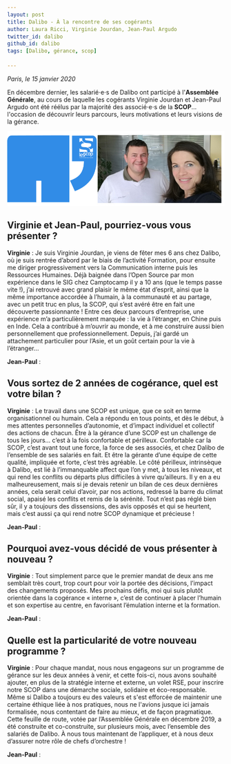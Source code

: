 ```yaml
---
layout: post
title: Dalibo - À la rencontre de ses cogérants
author: Laura Ricci, Virginie Jourdan, Jean-Paul Argudo
twitter_id: dalibo
github_id: dalibo
tags: [Dalibo, gérance, scop]

---
```

*Paris, le 15 janvier 2020* 

En décembre dernier, les salarié⋅e⋅s de Dalibo ont participé à l'**Assemblée Générale**, au cours de laquelle les cogérants
Virginie Jourdan et Jean-Paul Argudo ont été réélus par la majorité des associé⋅e⋅s de la **SCOP**… l'occasion de découvrir
leurs parcours, leurs motivations et leurs visions de la gérance.

<!--MORE-->

![jpa_vi](https://raw.githubusercontent.com/dalibo/blog/gh-pages/img/jpa_vi_dalibo.png)


## Virginie et Jean-Paul, pourriez-vous vous présenter ?

**Virginie** : Je suis Virginie Jourdan, je viens de fêter mes 6 ans chez Dalibo, où je suis rentrée d’abord par le biais de l’activité Formation, pour ensuite me diriger progressivement vers la Communication interne puis les Ressources Humaines.
Déjà baignée dans l’Open Source par mon expérience dans le SIG chez Camptocamp il y a 10 ans (que le temps passe vite !), j’ai retrouvé avec grand plaisir le même état d’esprit, ainsi que la même importance accordée à l’humain, à la communauté et au partage, avec un petit truc en plus, la SCOP, qui s’est avéré être en fait une découverte passionnante !
Entre ces deux parcours d’entreprise, une expérience m’a particulièrement marquée : la vie à l’étranger, en Chine puis en Inde. Cela a contribué à m’ouvrir au monde, et à me construire aussi bien personnellement que professionnellement. Depuis, j’ai gardé un attachement particulier pour l’Asie, et un goût certain pour la vie à l’étranger…

**Jean-Paul** :
 

## Vous sortez de 2 années de cogérance, quel est votre bilan ?

**Virginie** : Le travail dans une SCOP est unique, que ce soit en terme organisationnel ou humain. Cela a répondu en tous points, et dès le début, à mes attentes personnelles d’autonomie, et d’impact individuel et collectif des actions de chacun.
Être à la gérance d’une SCOP est un challenge de tous les jours… c’est à la fois confortable et périlleux. 
Confortable car la SCOP, c’est avant tout une force, la force de ses associés, et chez Dalibo de l’ensemble de ses salariés en fait. Et être la gérante d’une équipe de cette qualité, impliquée et forte, c’est très agréable.
Le côté périlleux, intrinsèque à Dalibo, est lié à l’immanquable affect que l’on y met, à tous les niveaux, et qui rend les conflits ou départs plus difficiles à vivre qu’ailleurs. Il y en a eu malheureusement, mais si je devais retenir un bilan de ces deux dernières années, cela serait celui d’avoir, par nos actions, redressé la barre du climat social, apaisé les conflits et remis de la sérénité.
Tout n’est pas réglé bien sûr, il y a toujours des dissensions, des avis opposés et qui se heurtent, mais c’est aussi ça qui rend notre SCOP dynamique et précieuse !

**Jean-Paul** : 


## Pourquoi avez-vous décidé de vous présenter à nouveau ?

**Virginie** : Tout simplement parce que le premier mandat de deux ans me semblait très court, trop court pour voir la portée des décisions, l’impact des changements proposés.
Mes prochains défis, moi qui suis plutôt orientée dans la cogérance « interne », c’est de continuer à placer l’humain et son expertise au centre, en favorisant l’émulation interne et la formation.

**Jean-Paul** : 

## Quelle est la particularité de votre nouveau programme ?

**Virginie** : Pour chaque mandat, nous nous engageons sur un programme de gérance sur les deux années à venir, et cette fois-ci, nous avons souhaité ajouter, en plus de la stratégie interne et externe, un volet RSE, pour inscrire notre SCOP dans une démarche sociale, solidaire et éco-responsable.
Même si Dalibo a toujours eu des valeurs et s'est efforcée de maintenir une certaine éthique liée à nos pratiques, nous ne l'avions jusque ici jamais formalisée, nous contentant de faire au mieux, et de façon pragmatique.
Cette feuille de route, votée par l’Assemblée Générale en décembre 2019, a été construite et co-construite, sur plusieurs mois, avec l’ensemble des salariés de Dalibo. À nous tous maintenant de l’appliquer, et à nous deux d’assurer notre rôle de chefs d’orchestre !

**Jean-Paul** : 



